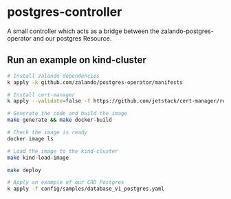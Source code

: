 # postgres-controller

A small controller which acts as a bridge between the zalando-postgres-operator and our postgres Resource.

## Run an example on kind-cluster

```bash
# Install zalando dependencies
k apply -k github.com/zalando/postgres-operator/manifests

# Install cert-manager
k apply --validate=false -f https://github.com/jetstack/cert-manager/releases/download/v1.0.4/cert-manager.yaml

# Generate the code and build the image
make generate && make docker-build

# Check the image is ready
docker image ls

# Load the image to the kind-cluster
make kind-load-image

make deploy

# Apply an example of our CRD Postgres
k apply -f config/samples/database_v1_postgres.yaml
```
